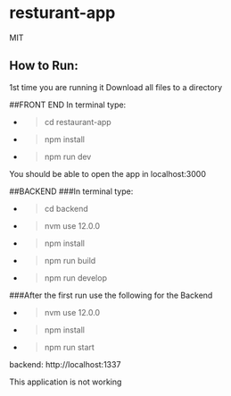 # resturant-app
MIT 

## How to Run:
1st time you are running it
Download all files to a directory

##FRONT END
In terminal type:
* > cd restaurant-app
* > npm install
* > npm run dev

You should be able to open the app in localhost:3000

##BACKEND
###In terminal type:
* > cd backend
* > nvm use 12.0.0
* > npm install
* > npm run build
* > npm run develop

###After the first run use the following for the Backend
* > nvm use 12.0.0
* > npm install
* > npm run start

backend: http://localhost:1337

This application is not working
